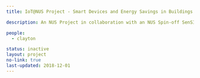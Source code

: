 ```yaml
---
title: IoT@NUS Project - Smart Devices and Energy Savings in Buildings

description: An NUS Project in collaboration with an NUS Spin-off SenSING and Assoc. Prof. Sekhar Kondepudi to develop Internet-of-Things (IoT) technology for building energy and indoor environmental performance

people:
  - clayton

status: inactive
layout: project
no-link: true
last-updated: 2018-12-01
---
```

